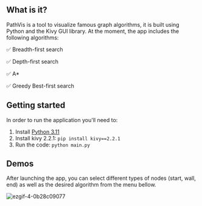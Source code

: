 ## What is it?
PathVis is a tool to visualize famous graph algorithms, it is built using Python and the Kivy GUI library.
At the moment, the app includes the following algorithms:

✅ Breadth-first search

✅ Depth-first search

✅ A*

✅ Greedy Best-first search
## Getting started
In order to run the application you'll need to:
  1. Install [Python 3.11](https://www.python.org/downloads)
  2. Install kivy 2.2.1:
     ```pip install kivy==2.2.1```
  3. Run the code: ```python main.py```

## Demos
After launching the app, you can select different types of nodes (start, wall, end) as well as the desired algorithm from the menu bellow.

![ezgif-4-0b28c09077](https://github.com/OtmaneDaoudi/PathVis/assets/63020343/6c168c60-39c1-4d13-9bd5-c1e5cd1b9406)
